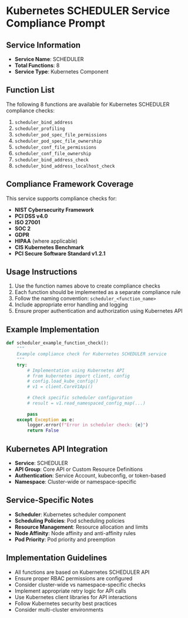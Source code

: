 # Kubernetes SCHEDULER Service Compliance Prompt

## Service Information
- **Service Name**: SCHEDULER
- **Total Functions**: 8
- **Service Type**: Kubernetes Component

## Function List
The following 8 functions are available for Kubernetes SCHEDULER compliance checks:

1. `scheduler_bind_address`
2. `scheduler_profiling`
3. `scheduler_pod_spec_file_permissions`
4. `scheduler_pod_spec_file_ownership`
5. `scheduler_conf_file_permissions`
6. `scheduler_conf_file_ownership`
7. `scheduler_bind_address_check`
8. `scheduler_bind_address_localhost_check`


## Compliance Framework Coverage
This service supports compliance checks for:
- **NIST Cybersecurity Framework**
- **PCI DSS v4.0**
- **ISO 27001**
- **SOC 2**
- **GDPR**
- **HIPAA** (where applicable)
- **CIS Kubernetes Benchmark**
- **PCI Secure Software Standard v1.2.1**

## Usage Instructions
1. Use the function names above to create compliance checks
2. Each function should be implemented as a separate compliance rule
3. Follow the naming convention: `scheduler_<function_name>`
4. Include appropriate error handling and logging
5. Ensure proper authentication and authorization using Kubernetes API

## Example Implementation
```python
def scheduler_example_function_check():
    """
    Example compliance check for Kubernetes SCHEDULER service
    """
    try:
        # Implementation using Kubernetes API
        # from kubernetes import client, config
        # config.load_kube_config()
        # v1 = client.CoreV1Api()
        
        # Check specific scheduler configuration
        # result = v1.read_namespaced_config_map(...)
        
        pass
    except Exception as e:
        logger.error(f"Error in scheduler check: {e}")
        return False
```

## Kubernetes API Integration
- **Service**: SCHEDULER
- **API Group**: Core API or Custom Resource Definitions
- **Authentication**: Service Account, kubeconfig, or token-based
- **Namespace**: Cluster-wide or namespace-specific

## Service-Specific Notes
- **Scheduler**: Kubernetes scheduler component
- **Scheduling Policies**: Pod scheduling policies
- **Resource Management**: Resource allocation and limits
- **Node Affinity**: Node affinity and anti-affinity rules
- **Pod Priority**: Pod priority and preemption


## Implementation Guidelines
- All functions are based on Kubernetes SCHEDULER API
- Ensure proper RBAC permissions are configured
- Consider cluster-wide vs namespace-specific checks
- Implement appropriate retry logic for API calls
- Use Kubernetes client libraries for API interactions
- Follow Kubernetes security best practices
- Consider multi-cluster environments
